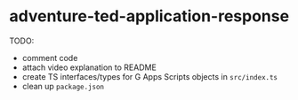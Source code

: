 # adventure-ted-application-response

TODO:
 - comment code
 - attach video explanation to README
 - create TS interfaces/types for G Apps Scripts objects in `src/index.ts`
 - clean up `package.json`
